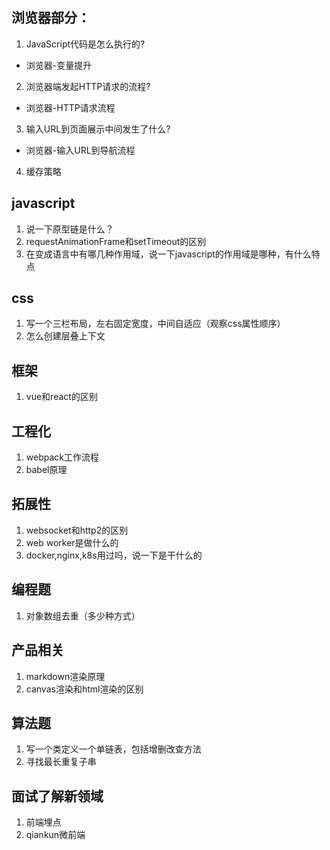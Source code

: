 ## 浏览器部分：
1. JavaScript代码是怎么执行的?
* 浏览器-变量提升
2. 浏览器端发起HTTP请求的流程?
* 浏览器-HTTP请求流程
3. 输入URL到页面展示中间发生了什么?
* 浏览器-输入URL到导航流程
4. 缓存策略

## javascript
1. 说一下原型链是什么？
2. requestAnimationFrame和setTimeout的区别
3. 在变成语言中有哪几种作用域，说一下javascript的作用域是哪种，有什么特点

## css
1. 写一个三栏布局，左右固定宽度，中间自适应（观察css属性顺序）
2. 怎么创建层叠上下文

## 框架
1. vue和react的区别

## 工程化
1. webpack工作流程
2. babel原理

## 拓展性
1. websocket和http2的区别
2. web worker是做什么的
3. docker,nginx,k8s用过吗，说一下是干什么的

## 编程题
1. 对象数组去重（多少种方式）

## 产品相关
1. markdown渲染原理
2. canvas渲染和html渲染的区别

## 算法题
1. 写一个类定义一个单链表，包括增删改查方法
2. 寻找最长重复子串


## 面试了解新领域
1. 前端埋点
2. qiankun微前端
